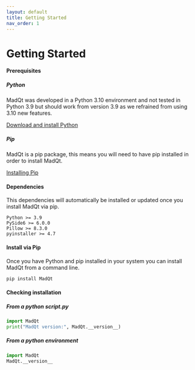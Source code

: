 ```yaml
---
layout: default
title: Getting Started
nav_order: 1
---
```


# Getting Started

#### Prerequisites

##### Python
MadQt was developed in a Python 3.10 environment
and not tested in Python 3.9 but should work
from version 3.9 as we refrained from using 3.10 new features.

[Download and install Python](https://www.python.org/downloads/)

##### Pip
MadQt is a pip package, this means you will need to have pip installed
in order to install MadQt.

[Installing Pip](https://pip.pypa.io/en/stable/installation/)

#### Dependencies
This dependencies will automatically be installed or updated once
you install MadQt via pip.

```
Python >= 3.9
PySide6 >= 6.0.0
Pillow >= 8.3.0
pyinstaller >= 4.7
```

#### Install via Pip
Once you have Python and pip installed in your system you can
install MadQt from a command line.

```python
pip install MadQt
```

#### Checking installation

##### From a python script.py
```python
import MadQt
print("MadQt version:", MadQt.__version__)
```

##### From a python environment
```python
import MadQt
MadQt.__version__
```
